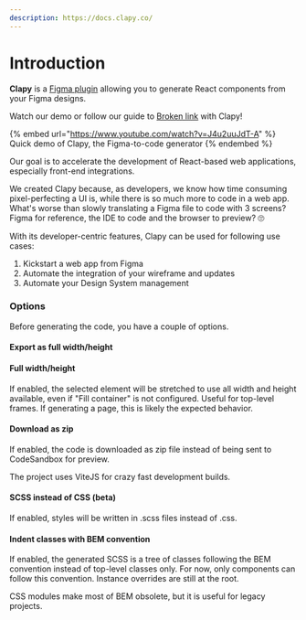 ```yaml
---
description: https://docs.clapy.co/
---
```


# Introduction

**Clapy** is a [Figma plugin](https://www.figma.com/community/plugin/1083031796594968801) allowing you to generate React components from your Figma designs.

Watch our demo or follow our guide to [Broken link](broken-reference "mention") with Clapy!

{% embed url="https://www.youtube.com/watch?v=J4u2uuJdT-A" %}
Quick demo of Clapy, the Figma-to-code generator
{% endembed %}

Our goal is to accelerate the development of React-based web applications, especially front-end integrations.

We created Clapy because, as developers, we know how time consuming pixel-perfecting a UI is, while there is so much more to code in a web app. What's worse than slowly translating a Figma file to code with 3 screens? Figma for reference, the IDE to code and the browser to preview? 🙄

With its developer-centric features, Clapy can be used for following use cases:

1. Kickstart a web app from Figma
2. Automate the integration of your wireframe and updates
3. Automate your Design System management

### Options

Before generating the code, you have a couple of options.

#### Export as full width/height



#### Full width/height

If enabled, the selected element will be stretched to use all width and height available, even if "Fill container" is not configured. Useful for top-level frames. If generating a page, this is likely the expected behavior.

#### Download as zip

If enabled, the code is downloaded as zip file instead of being sent to CodeSandbox for preview.

The project uses ViteJS for crazy fast development builds.

#### SCSS instead of CSS (beta)

If enabled, styles will be written in .scss files instead of .css.

#### Indent classes with BEM convention

If enabled, the generated SCSS is a tree of classes following the BEM convention instead of top-level classes only. For now, only components can follow this convention. Instance overrides are still at the root.

CSS modules make most of BEM obsolete, but it is useful for legacy projects.
